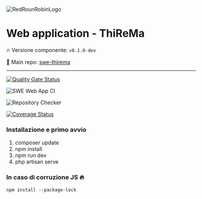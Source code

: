 ![RedRounRobinLogo](https://i.imgur.com/3Dcv4vs.png)

# Web application - ThiReMa

:fire: Versione componente: `v0.1.0-dev` 

:pushpin: Main repo: [swe-thirema](https://github.com/RedRoundRobin/swe-thirema)

---

[![Quality Gate Status](https://sonarcloud.io/api/project_badges/measure?project=RedRoundRobin_swe-webapp&metric=alert_status)](https://sonarcloud.io/dashboard?id=RedRoundRobin_swe-webapp)

![SWE Web App CI](https://github.com/RedRoundRobin/swe-webapp/workflows/SWE%20Web%20App%20CI/badge.svg)

![Repository Checker](https://github.com/RedRoundRobin/swe-webapp/workflows/Repository%20Checker/badge.svg)

[![Coverage Status](https://coveralls.io/repos/github/RedRoundRobin/swe-webapp/badge.svg?branch=develop)](https://coveralls.io/github/RedRoundRobin/swe-webapp?branch=develop)


### Installazione e primo avvio

1. composer update
2. npm install
3. npm run dev
4. php artisan serve


### In caso di corruzione JS :fire:

`npm install --package-lock`